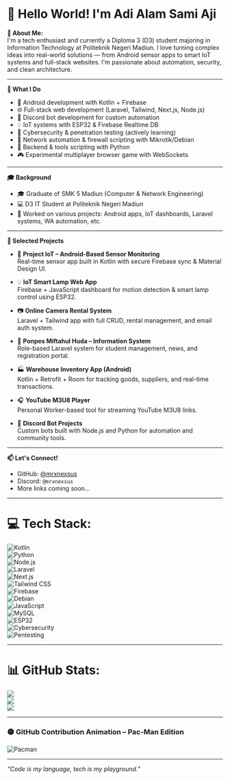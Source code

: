 # 💫 Hello World! I'm Adi Alam Sami Aji

**💫 About Me:**  
I'm a tech enthusiast and currently a Diploma 3 (D3) student majoring in Information Technology at Politeknik Negeri Madiun. I love turning complex ideas into real-world solutions — from Android sensor apps to smart IoT systems and full-stack websites. I'm passionate about automation, security, and clean architecture.

---

**🧠 What I Do**  
- 📱 Android development with Kotlin + Firebase  
- 🌐 Full-stack web development (Laravel, Tailwind, Next.js, Node.js)  
- 🤖 Discord bot development for custom automation  
- 💡 IoT systems with ESP32 & Firebase Realtime DB  
- 🔐 Cybersecurity & penetration testing (actively learning)  
- 🧠 Network automation & firewall scripting with Mikrotik/Debian  
- 🐍 Backend & tools scripting with Python  
- 🎮 Experimental multiplayer browser game with WebSockets  

---

**🎓 Background**  
- 🎓 Graduate of SMK 5 Madiun (Computer & Network Engineering)  
- 💻 D3 IT Student at Politeknik Negeri Madiun  
- 🧪 Worked on various projects: Android apps, IoT dashboards, Laravel systems, WA automation, etc.  

---

**💼 Selected Projects**  
- 📱 **Project IoT – Android-Based Sensor Monitoring**  
  Real-time sensor app built in Kotlin with secure Firebase sync & Material Design UI.

- 💡 **IoT Smart Lamp Web App**  
  Firebase + JavaScript dashboard for motion detection & smart lamp control using ESP32.

- 📷 **Online Camera Rental System**  
  Laravel + Tailwind app with full CRUD, rental management, and email auth system.

- 🕌 **Ponpes Miftahul Huda – Information System**  
  Role-based Laravel system for student management, news, and registration portal.

- 🏭 **Warehouse Inventory App (Android)**  
  Kotlin + Retrofit + Room for tracking goods, suppliers, and real-time transactions.

- 🎧 **YouTube M3U8 Player**  
  Personal Worker-based tool for streaming YouTube M3U8 links.

- 🤖 **Discord Bot Projects**  
  Custom bots built with Node.js and Python for automation and community tools.

---

**📫 Let's Connect!**  
- GitHub: [@mrxnexsus](https://github.com/mrxnexsus)  
- Discord: `@mrxnexsus`  
- More links coming soon...

---

# 💻 Tech Stack:
![Kotlin](https://img.shields.io/badge/kotlin-%230095D5.svg?style=for-the-badge&logo=kotlin&logoColor=white)  
![Python](https://img.shields.io/badge/python-3776AB?style=for-the-badge&logo=python&logoColor=white)  
![Node.js](https://img.shields.io/badge/node.js-6DA55F?style=for-the-badge&logo=node.js&logoColor=white)  
![Laravel](https://img.shields.io/badge/laravel-%23FF2D20.svg?style=for-the-badge&logo=laravel&logoColor=white)  
![Next.js](https://img.shields.io/badge/next.js-000000?style=for-the-badge&logo=nextdotjs&logoColor=white)  
![Tailwind CSS](https://img.shields.io/badge/tailwindcss-%2338B2AC.svg?style=for-the-badge&logo=tailwind-css&logoColor=white)  
![Firebase](https://img.shields.io/badge/firebase-%23039BE5.svg?style=for-the-badge&logo=firebase)  
![Debian](https://img.shields.io/badge/debian-A81D33?style=for-the-badge&logo=debian&logoColor=white)  
![JavaScript](https://img.shields.io/badge/javascript-%23323330.svg?style=for-the-badge&logo=javascript)  
![MySQL](https://img.shields.io/badge/mysql-%2300f.svg?style=for-the-badge&logo=mysql&logoColor=white)  
![ESP32](https://img.shields.io/badge/ESP32-000000?style=for-the-badge&logo=espressif&logoColor=white)  
![Cybersecurity](https://img.shields.io/badge/Cybersecurity-232F3E?style=for-the-badge&logo=protonvpn&logoColor=white)  
![Pentesting](https://img.shields.io/badge/Pentesting-5B2C6F?style=for-the-badge&logo=hackthebox&logoColor=white)

---

# 📊 GitHub Stats:
![](https://github-readme-stats.vercel.app/api?username=mrxnexsus&theme=tokyonight&hide_border=false&count_private=true)  
![](https://github-readme-streak-stats.herokuapp.com/?user=mrxnexsus&theme=tokyonight&hide_border=false)  
![](https://github-readme-stats.vercel.app/api/top-langs/?username=mrxnexsus&theme=tokyonight&layout=compact&hide_border=false)

---

### 🟡 GitHub Contribution Animation – Pac-Man Edition

![Pacman](https://github.com/mrxnexsus/mrxnexsus/blob/output/github-contribution-grid-pacman.svg)

---

_“Code is my language, tech is my playground.”_
